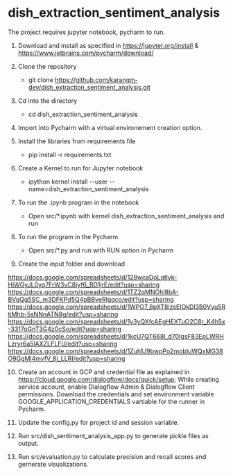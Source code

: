 # dish_extraction_sentiment_analysis

The project requires jupyter notebook, pycharm to run. 

1. Download and install as specified in https://jupyter.org/install & https://www.jetbrains.com/pycharm/download/ <br/>

2. Clone the repository<br/>
	  * git clone https://github.com/karangm-dev/dish_extraction_sentiment_analysis.git<br/>

3. Cd into the directory<br/>
	  * cd dish_extraction_sentiment_analysis<br/>

4. Import into Pycharm with a virtual environement creation option. 
    
5. Install the libraries from requirements file<br/> 
	  * pip install -r requirements.txt<br/>
    
6. Create a Kernel to run for Jupyter notebook<br/> 
	  * ipython kernel install --user --name=dish_extraction_sentiment_analysis<br/>  

7. To run the .ipynb program in the notebook<br/> 
	  * Open src/*.ipynb with kernel dish_extraction_sentiment_analysis and run<br/> 
    
8. To run the program in the Pycharm<br/> 
    * Open src/*.py and run with RUN option in Pycharm<br/> 
    
9. Create the input folder and download 

https://docs.google.com/spreadsheets/d/128wcaDoLqtlyk-HiWGyJL0yq7FrW3vC8iyf6_BD1jrE/edit?usp=sharing
https://docs.google.com/spreadsheets/d/1TZ2qMNOhl8bA-BVgQg5SC_m3DFKPd5Q4pBBveRIgqco/edit?usp=sharing
https://docs.google.com/spreadsheets/d/1WPO7_8pXT8izsEIOkDl3B0Vyu5RtiMhb-5sNNnATN8g/edit?usp=sharing
https://docs.google.com/spreadsheets/d/1y3yQXfcAEgHEXTuO2C8r_K4h5x-3317oGnT3G4z0cSo/edit?usp=sharing
https://docs.google.com/spreadsheets/d/1kcU7QT668l_d70IgsF83EpLWRHLzryr6a5lAXZLFLFU/edit?usp=sharing
https://docs.google.com/spreadsheets/d/1Zuh1J9bwpPo2mobIuWQxMG38O9GgMl4mvfV_8j_LLRI/edit?usp=sharing

10. Create an account in GCP and credential file as explained in https://cloud.google.com/dialogflow/docs/quick/setup. While creating service account, enable Dialogflow Admin & Dialogflow Client permissions. Download the credentials and set environment variable GOOGLE_APPLICATION_CREDENTIALS vartiable for the runner in Pycharm.

11. Update the config.py for project id and session variable.

12. Run src/dish_sentiment_analysis_app.py to generate pickle files as output.

13. Run src/evaluation.py to calculate precision and recall scores and gernerate visualizations.












